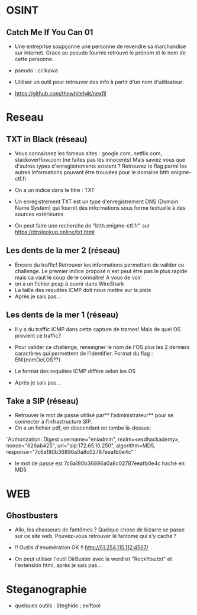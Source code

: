 # OSINT
## Catch Me If You Can 01

- Une entreprise soupçonne une personne de revendre sa marchandise sur internet. Grace au pseudo fournis retrouvé le prénom et le nom de cette personne.
- pseudo : cclkawa

- Utiliser un outil pour retrouver des info à partir d'un nom d'utilisateur:
- https://github.com/thewhiteh4t/nexfil

# Reseau

## TXT in Black (réseau)

- Vous connaissez les fameux sites : google.com, netflix.com, stackoverflow.com (ne faites pas les innocents) Mais saviez vous que d'autres types d'enregistrements existent ? Retrouvez le flag parmi les autres informations pouvant être trouvées pour le domaine btth.enigme-ctf.fr

- On a un indice dans le titre : TXT
- Un enregistrement TXT est un type d'enregistrement DNS (Domain Name System) qui fournit des informations sous forme textuelle à des sources extérieures
- On peut faire une recherche de "btth.enigme-ctf.fr" sur https://dnslookup.online/txt.html

## Les dents de la mer 2 (réseau)

- Encore du traffic! Retrouver les informations permettant de valider ce challenge. Le premier indice proposé n'est peut être pas le plus rapide mais ca vaut le coup de le connaître! A vous de voir.
- on a un fichier pcap à ouvrir dans WireShark
- La taille des requêtes ICMP doit nous mettre sur la piste
- Après je sais pas...

## Les dents de la mer 1 (réseau)

- Il y a du traffic ICMP dans cette capture de trames! Mais de quel OS provient ce traffic?
- Pour valider ce challenge, renseigner le nom de l'OS plus les 2 derniers caractères qui permettent de l'identifier. Format du flag : ENI{nomDeLOS??}

- Le format des requêtes ICMP diffère selon les OS
- Après je sais pas...

## Take a SIP (réseau) 

- Retrouver le mot de passe utilisé par** l’administrateur** pour se connecter à l’infrastructure SIP.
- On a un fichier pdf, en descendant on tombe là-dessus:

`Authorization: Digest username="eniadmin", realm=«esdhackademy»,
nonce="626ab425", uri="sip:172.65.10.250", algorithm=MD5,
response="7c6a180b36896a0a8c02787eeafb0e4c"``

- le mot de passe est 7c6a180b36896a0a8c02787eeafb0e4c haché en MD5

# WEB
## Ghostbusters
- Allo, les chasseurs de fantômes ? Quelque chose de bizarre se passe sur ce site web. Pouvez-vous retrouver le fantome qui s'y cache ?
- !! Outils d'énumération OK !!
http://51.254.115.112:4567/ 

- On peut utiliser l'outil DirBuster avec la wordlist "RockYou.txt" et l'extension html, après je sais pas...

# Steganographie 

- quelques outils : Steghide ; exiftool
